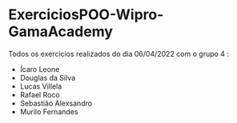 # ExerciciosPOO-Wipro-GamaAcademy


Todos os exercicios realizados do dia 06/04/2022 com o grupo 4 :

* Ícaro Leone
* Douglas da Silva
* Lucas Villela
* Rafael Roco
* Sebastião Alexsandro
* Murilo Fernandes
